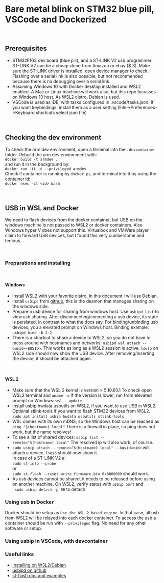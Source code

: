 # Bare metal blink on STM32 blue pill, VSCode and Dockerized

&nbsp;
## Prerequisites
- STM32F103 dev board (blue pill), and a ST-LINK V2 usb programmer. ST-LINK V2 can be a cheap clone from Amazon or ebay ($ 3). Make sure the ST-LINK driver is installed, open device manager to check. Flashing over a serial link is also possible, but not recommended because there is no debugging over a serial link.
- Assuming Windows 10 with Docker desktop installed and WSL2 enabled. A Mac or Linux machine will work also, but this repo focusses on Windows 10 host. As WSL2 distro, Debian is used.
- VSCode is used as IDE, with tasks configured in .vscode/tasks.json. 
If you want keybindings, install them as a user setting (File->Preferences->Keyboard shortcuts select json file)

&nbsp;
## Checking the dev environment
To check the arm dev environment, open a terminal into the ```.devcontainer``` folder. Rebuild the arm dev environment with:  
 ```docker build -t armdev . ```   
and run it in the background by:   
```docker run -it -d --privileged armdev```  
Check if container is running by ```docker ps```, and terminal into it by using the container id:   
```docker exec -it <id> bash```

&nbsp;
## USB in WSL and Docker
We need to flash devices from the docker container, but USB on the windows machine is not passed to WSL2 or docker containers. Also Windows hyper V does not support this. Virtualbox and VMWare player claim to forward USB devices, but I found this very cumbersome and tedious.

&nbsp;
### Preparations and installing 

&nbsp;
#### Windows
- install WSL2 with your favorite distro, in this document I will use Debian.
- install ```usbipd``` from [github](https://github.com/dorssel/usbipd-win/releases/tag/v1.3.0), this is the deamon that manages sharing on the windows side.
- Prepare a usb device for sharing from windows host. Use ```usbipd list``` to view usb sharing. After disconnecting/connecting a usb device, its state is persisted, in contrast to what the docs say. For binding/unbinding usb devices, you a elevated prompt on Windows host. Binding example:   
```usbipd bind -b 2-2```
- There is a shortcut to share a device to WSL2, so you do not have to mess around with hostnames and networks: ```usbipd wsl attach --busid=<BUSID>```. This works as long as a WSL2 session is active. ```lsusb``` on WSL2 side should now show the USB device. After removing/inserting the device, it should be attached again.

&nbsp;
#### WSL 2
- Make sure that the WSL 2 kernel is version > 5.10.60.1 To check open WSL2 terminal and ```uname -a``` If the version is lower, run from elevated prompt on Windows: ```wsl --update```
- install usbip hwdata usbutils on WSL2, if you want to use USB in WSL2. Optional stlink-tools if you want to flash STM32 devices from WSL2.   
```sudo apt install usbip hwdata usbutils stlink-tools```
- WSL comes with its own mDNS, so the Windows host can be reached as ```ping "$(hostname).local"``` There is a firewall in place, so ping does not work, but the name resolves!
- To see a list of shared devices: ```usbip list --remote="$(hostname).local"``` The resolved ip will also work, of course.
- ```sudo usbip attach --remote="$(hostname).local" --busid=<id>``` will attach a device, ```lsusb``` should now show it.   
In case of a ST-LINK V2 a:   
 ```sudo st-info --probe```  
or   
```sudo st-flash --reset write firmware.bin 0x8000000``` should work.
- As usb devices cannot be shared, it needs to be released before using on another machine. On WSL2, verify status with ```usbip port``` and   
``` sudo usbip detach -p 00``` to detach.

### Using usb in Docker
Docker should be setup as ```Use the WSL 2 based engine```. In that case, all usb from WSL2 will be relayed into each docker container. To access the usb a container should be run with ```--privileged``` flag. No need for any other software or setup.


### Using usbip in VSCode, with devcontainer
    


### Useful links
- [Installing on WSL2/Debian](https://superuser.com/questions/1686414/e-unable-to-locate-package-linux-tools-5-4-0-77-generic-on-wsl-debian-11)
- [usbipd on github](https://github.com/dorssel/usbipd-win)
- [st-flash doc and examples](https://www.mankier.com/1/st-flash)

